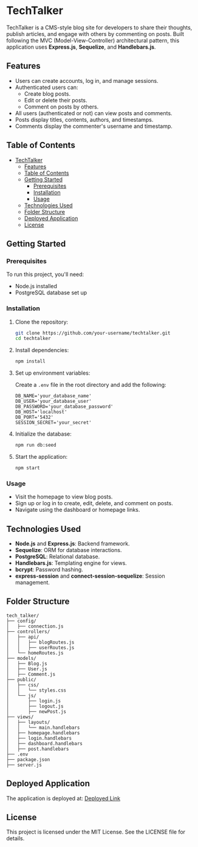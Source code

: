 # TechTalker

TechTalker is a CMS-style blog site for developers to share their thoughts, publish articles, and engage with others by commenting on posts. Built following the MVC (Model-View-Controller) architectural pattern, this application uses **Express.js**, **Sequelize**, and **Handlebars.js**.

## Features

- Users can create accounts, log in, and manage sessions.
- Authenticated users can:
  - Create blog posts.
  - Edit or delete their posts.
  - Comment on posts by others.
- All users (authenticated or not) can view posts and comments.
- Posts display titles, contents, authors, and timestamps.
- Comments display the commenter's username and timestamp.

## Table of Contents

- [TechTalker](#techtalker)
  - [Features](#features)
  - [Table of Contents](#table-of-contents)
  - [Getting Started](#getting-started)
    - [Prerequisites](#prerequisites)
    - [Installation](#installation)
    - [Usage](#usage)
  - [Technologies Used](#technologies-used)
  - [Folder Structure](#folder-structure)
  - [Deployed Application](#deployed-application)
  - [License](#license)

## Getting Started

### Prerequisites

To run this project, you'll need:

- Node.js installed
- PostgreSQL database set up

### Installation

1. Clone the repository:

   ```bash
   git clone https://github.com/your-username/techtalker.git
   cd techtalker
   ```

2. Install dependencies:

   ```bash
   npm install
   ```

3. Set up environment variables:

   Create a `.env` file in the root directory and add the following:

   ```env
   DB_NAME='your_database_name'
   DB_USER='your_database_user'
   DB_PASSWORD='your_database_password'
   DB_HOST='localhost'
   DB_PORT='5432'
   SESSION_SECRET='your_secret'
   ```

4. Initialize the database:

   ```bash
   npm run db:seed
   ```

5. Start the application:

   ```bash
   npm start
   ```

### Usage

- Visit the homepage to view blog posts.
- Sign up or log in to create, edit, delete, and comment on posts.
- Navigate using the dashboard or homepage links.

## Technologies Used

- **Node.js** and **Express.js**: Backend framework.
- **Sequelize**: ORM for database interactions.
- **PostgreSQL**: Relational database.
- **Handlebars.js**: Templating engine for views.
- **bcrypt**: Password hashing.
- **express-session** and **connect-session-sequelize**: Session management.

## Folder Structure

```plaintext
tech_talker/
├── config/
│   ├── connection.js
├── controllers/
│   ├── api/
│   │   ├── blogRoutes.js
│   │   ├── userRoutes.js
│   └── homeRoutes.js
├── models/
│   ├── Blog.js
│   ├── User.js
│   ├── Comment.js
├── public/
│   ├── css/
│   │   └── styles.css
│   └── js/
│       ├── login.js
│       ├── logout.js
│       ├── newPost.js
├── views/
│   ├── layouts/
│   │   └── main.handlebars
│   ├── homepage.handlebars
│   ├── login.handlebars
│   ├── dashboard.handlebars
│   ├── post.handlebars
├── .env
├── package.json
├── server.js
```

## Deployed Application

The application is deployed at: [Deployed Link](https://your-app-link.render.com)

## License

This project is licensed under the MIT License. See the LICENSE file for details.

